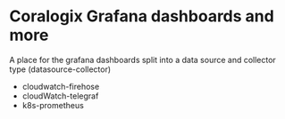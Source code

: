 # Coralogix Grafana dashboards and more

A place for the grafana dashboards split into a data source and collector type (datasource-collector)

- cloudwatch-firehose
- cloudWatch-telegraf
- k8s-prometheus
